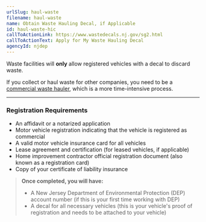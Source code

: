 ```yaml
---
urlSlug: haul-waste
filename: haul-waste
name: Obtain Waste Hauling Decal, if Applicable
id: haul-waste-hic
callToActionLink: https://www.wastedecals.nj.gov/sg2.html
callToActionText: Apply for My Waste Hauling Decal
agencyId: njdep
---
```

Waste facilities will **only** allow registered vehicles with a decal to discard waste.

If you collect or haul waste for other companies, you need to be a [commercial waste hauler](https://www.wastedecals.nj.gov/swt2.html), which is a more time-intensive process.

- - -

### Registration Requirements

* An affidavit or a notarized application
* Motor vehicle registration indicating that the vehicle is registered as commercial
* A valid motor vehicle insurance card for all vehicles
* Lease agreement and certification (for leased vehicles, if applicable)
* Home improvement contractor official registration document (also known as a registration card)
* Copy of your certificate of liability insurance


> **Once completed, you will have:**
>
> * A New Jersey Department of Environmental Protection (DEP) account number (if this is your first time working with DEP)
> * A decal for all necessary vehicles (this is your vehicle's proof of registration and needs to be attached to your vehicle)